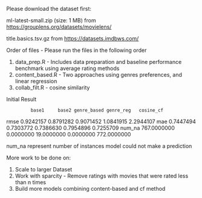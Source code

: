 Please download the dataset first:

ml-latest-small.zip (size: 1 MB) from https://grouplens.org/datasets/movielens/

title.basics.tsv.gz from https://datasets.imdbws.com/

Order of files - Please run the files in the following order
1. data_prep.R - Includes data preparation and baseline performance benchmark using average rating methods
2. content_based.R - Two approaches using genres preferences, and linear regression
3. collab_filt.R - cosine similarity

Initial Result

             base1     base2 genre_based genre_reg   cosine_cf
rmse     0.9242157 0.8791282   0.9071452 1.0841915   2.2944107
mae      0.7447494 0.7303772   0.7386630 0.7954896   0.7255709
num_na 767.0000000 0.0000000  19.0000000 0.0000000 772.0000000

num_na represent number of instances model could not make a prediction

More work to be done on:
  1. Scale to larger Dataset
  2. Work with sparcity - Remove ratings with movies that were rated less than n times
  3. Build more models combining content-based and cf method
